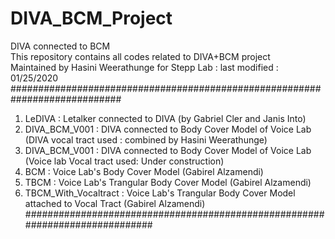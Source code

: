 # DIVA_BCM_Project
DIVA connected to BCM <br/>
This repository contains all codes related to DIVA+BCM project <br/>
Maintained by Hasini Weerathunge for Stepp Lab : last modified : 01/25/2020 <br/>
############################################################################
1) LeDIVA : Letalker connected to DIVA (by Gabriel Cler and Janis Into)
2) DIVA_BCM_V001 : DIVA connected to Body Cover Model of Voice Lab (DIVA vocal tract used : combined by Hasini Weerathunge)
3) DIVA_BCM_V001 : DIVA connected to Body Cover Model of Voice Lab (Voice lab Vocal tract used: Under construction)
4) BCM : Voice Lab's Body Cover Model (Gabirel Alzamendi)
5) TBCM : Voice Lab's Trangular Body Cover Model (Gabirel Alzamendi)
6) TBCM_With_Vocaltract : Voice Lab's Trangular Body Cover Model attached to Vocal Tract (Gabirel Alzamendi)
#############################################################################
